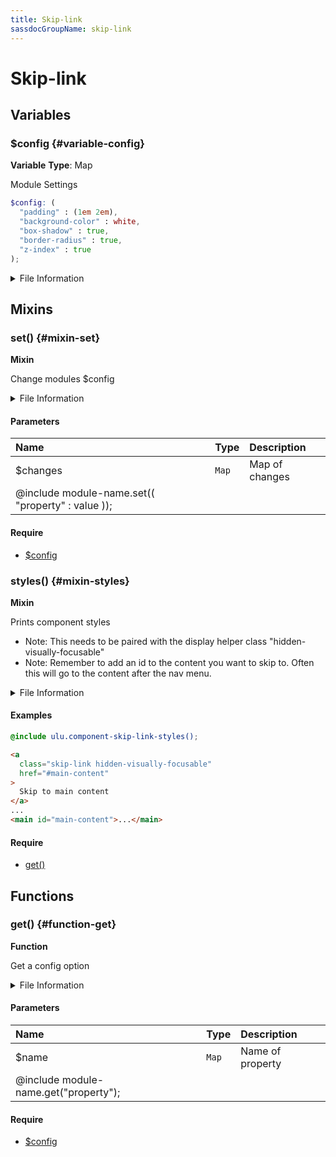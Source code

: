 ```yaml
---
title: Skip-link
sassdocGroupName: skip-link
---
```



# Skip-link

<div class="type-large">



</div>



## Variables




<div class="sassdoc-item-header">

###  $config {#variable-config}

  <div class="sassdoc-item-header__labels">
    <span class="tag tag--primary"><strong>Variable</strong></span> <span class="tag"><strong>Type</strong>: Map</span>
  </div>

</div>

  

Module Settings
    
    

``` scss
$config: (
  "padding" : (1em 2em),
  "background-color" : white,
  "box-shadow" : true,
  "border-radius" : true,
  "z-index" : true
);
```
  


<details>
  <summary>File Information</summary>
  
- **File:** _skip-link.scss
- **Group:** skip-link
- **Type:** variable
- **Lines (comments):** 29-30
- **Lines (code):** 32-38

</details>

    
  

## Mixins




<div class="sassdoc-item-header">

###  set() {#mixin-set}

  <div class="sassdoc-item-header__labels">
    <span class="tag tag--primary"><strong>Mixin</strong></span>
  </div>

</div>

  

Change modules $config
    
    


<details>
  <summary>File Information</summary>
  
- **File:** _skip-link.scss
- **Group:** skip-link
- **Type:** mixin
- **Lines (comments):** 40-42
- **Lines (code):** 44-46

</details>

    

#### Parameters


|Name|Type|Description|
|:--|:--|:--|
|$changes|`Map`|Map of changes
  @include module-name.set(( "property" : value ));|

    

#### Require

- [$config](/sass/components/accordion/#variable-config)
  


<div class="sassdoc-item-header">

###  styles() {#mixin-styles}

  <div class="sassdoc-item-header__labels">
    <span class="tag tag--primary"><strong>Mixin</strong></span>
  </div>

</div>

  

Prints component styles
- Note: This needs to be paired with the display helper class "hidden-visually-focusable"
- Note: Remember to add an id to the content you want to skip to. Often this will go to the content after the nav menu.
    
    


<details>
  <summary>File Information</summary>
  
- **File:** _skip-link.scss
- **Group:** skip-link
- **Type:** mixin
- **Lines (comments):** 57-70
- **Lines (code):** 72-89

</details>

    

#### Examples

      


``` scss
@include ulu.component-skip-link-styles();
```
  



      

      


``` html
<a 
  class="skip-link hidden-visually-focusable" 
  href="#main-content"
>
  Skip to main content
</a>
...
<main id="main-content">...</main>
```
  



      

#### Require

- [get()](/sass/components/accordion/#function-get)
  
  

## Functions




<div class="sassdoc-item-header">

###  get() {#function-get}

  <div class="sassdoc-item-header__labels">
    <span class="tag tag--primary"><strong>Function</strong></span>
  </div>

</div>

  

Get a config option
    
    


<details>
  <summary>File Information</summary>
  
- **File:** _skip-link.scss
- **Group:** skip-link
- **Type:** function
- **Lines (comments):** 48-50
- **Lines (code):** 52-55

</details>

    

#### Parameters


|Name|Type|Description|
|:--|:--|:--|
|$name|`Map`|Name of property
  @include module-name.get("property");|

    

#### Require

- [$config](/sass/components/accordion/#variable-config)
  
  
  